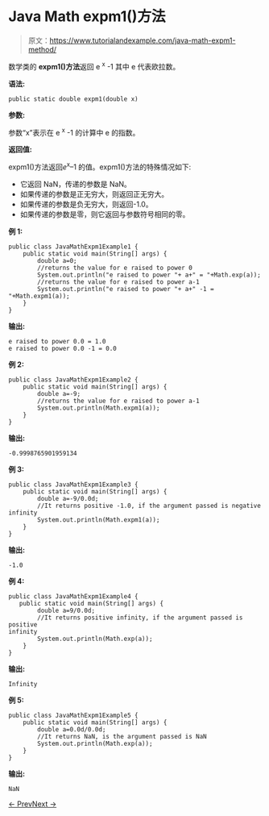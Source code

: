 # Java Math expm1()方法

> 原文：<https://www.tutorialandexample.com/java-math-expm1-method/>

数学类的 **expm1()方法**返回 e <sup>x</sup> -1 其中 e 代表欧拉数。

**语法:**

```
public static double expm1(double x)
```

**参数:**

参数“x”表示在 e <sup>x</sup> -1 的计算中 e 的指数。

**返回值:**

expm1()方法返回*e*<sup>x</sup>–1 的值。expm1()方法的特殊情况如下:

*   它返回 NaN，传递的参数是 NaN。
*   如果传递的参数是正无穷大，则返回正无穷大。
*   如果传递的参数是负无穷大，则返回-1.0。
*   如果传递的参数是零，则它返回与参数符号相同的零。

**例 1:**

```
public class JavaMathExpm1Example1 {
    public static void main(String[] args) {
        double a=0;
        //returns the value for e raised to power 0
        System.out.println("e raised to power "+ a+" = "+Math.exp(a));
        //returns the value for e raised to power a-1
        System.out.println("e raised to power "+ a+" -1 = "+Math.expm1(a));
    }
}
```

**输出:**

```
e raised to power 0.0 = 1.0
e raised to power 0.0 -1 = 0.0
```

**例 2:**

```
public class JavaMathExpm1Example2 {
    public static void main(String[] args) {
        double a=-9;
        //returns the value for e raised to power a-1
        System.out.println(Math.expm1(a));
    }
}
```

**输出:**

```
-0.9998765901959134
```

**例 3:**

```
public class JavaMathExpm1Example3 {
    public static void main(String[] args) {
        double a=-9/0.0d;
        //It returns positive -1.0, if the argument passed is negative infinity
        System.out.println(Math.expm1(a));
    }
}
```

**输出:**

```
-1.0
```

**例 4:**

```
public class JavaMathExpm1Example4 {
   public static void main(String[] args) {
        double a=9/0.0d;
        //It returns positive infinity, if the argument passed is positive
infinity
        System.out.println(Math.exp(a));
    }
}
```

**输出:**

```
Infinity
```

**例 5:**

```
public class JavaMathExpm1Example5 {
    public static void main(String[] args) {
        double a=0.0d/0.0d;
        //It returns NaN, is the argument passed is NaN
        System.out.println(Math.exp(a));
    }
}
```

**输出:**

```
NaN
```

[← Prev](https://www.tutorialandexample.com/java-math-exp-method/)[Next →](https://www.tutorialandexample.com/java-math-floor-method/)